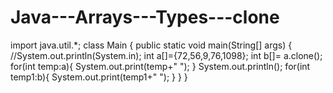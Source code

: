 # Java---Arrays---Types---clone
import java.util.*;
class Main {
    public static void main(String[] args) {
        //System.out.println(System.in);
        int a[]={72,56,9,76,1098};
        int b[]= a.clone();
        for(int temp:a){
            System.out.print(temp+" ");
        }
        System.out.println();
        for(int temp1:b){
            System.out.print(temp1+" ");
        }
    }
}
